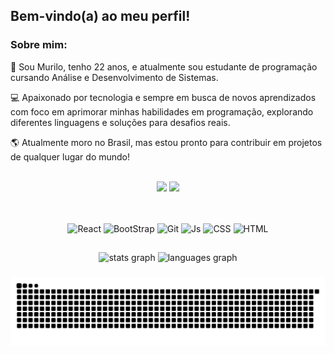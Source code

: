 ## Bem-vindo(a) ao meu perfil!

<h3>Sobre mim:</h3>

👋 Sou Murilo, tenho 22 anos, e atualmente sou estudante de programação cursando Análise e Desenvolvimento de Sistemas. 

💻 Apaixonado por tecnologia e sempre em busca de novos aprendizados com foco em aprimorar minhas habilidades em programação, explorando diferentes linguagens e soluções para desafios reais.

🌎 Atualmente moro no Brasil, mas estou pronto para contribuir em projetos de qualquer lugar do mundo!

<br>
<div align="center"> 
  <a href="https://www.linkedin.com/in/murilodays/" target="_blank"><img src="https://img.shields.io/badge/-LinkedIn-%230077B5?style=for-the-badge&logo=linkedin&logoColor=white" target="_blank"></a>
  <a href = "mailto:contatomurilodays@gmail.com"><img src="https://img.shields.io/badge/Gmail-D14836?style=for-the-badge&logo=gmail&logoColor=white"></a>
</div>

##
<div align="center" style="display: inline_block"><br>
  <img  align="center" alt="React" height="40" width="80" src="https://cdn.jsdelivr.net/gh/devicons/devicon@latest/icons/react/react-original.svg">
  <img align="center" alt="BootStrap" height="40" width="80" src="https://cdn.jsdelivr.net/gh/devicons/devicon@latest/icons/bootstrap/bootstrap-original.svg">
  <img align="center" alt="Git" height="40" width="80" src="https://cdn.jsdelivr.net/gh/devicons/devicon@latest/icons/git/git-original.svg">
  <img align="center" alt="Js" height="40" width="80" src="https://cdn.jsdelivr.net/gh/devicons/devicon@latest/icons/javascript/javascript-original.svg">
  <img align="center" alt="CSS" height="40" width="80" src="https://cdn.jsdelivr.net/gh/devicons/devicon@latest/icons/css3/css3-original.svg">
  <img align="center" alt="HTML" height="40" width="80" src="https://cdn.jsdelivr.net/gh/devicons/devicon@latest/icons/html5/html5-original.svg">
</div>

##

<div align="center">
  <img src="https://github-readme-stats.vercel.app/api?username=murilodays&hide_title=false&hide_rank=false&show_icons=true&include_all_commits=true&count_private=true&disable_animations=false&theme=slateorange&locale=en&hide_border=false&order=1" height="150" alt="stats graph"  />
  <img src="https://github-readme-stats.vercel.app/api/top-langs?username=murilodays&locale=en&hide_title=false&layout=compact&card_width=320&langs_count=5&theme=slateorange&hide_border=false&order=2" height="150" alt="languages graph"  />
</div>

###

###

<div alight="center">
<img src="https://raw.githubusercontent.com/murilodays/murilodays/output/snake.svg" alt="Snake animation" />
</div>
